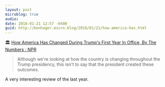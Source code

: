 ```yaml
---
layout: post
microblog: true
audio: 
date: 2018-01-21 12:57 -0400
guid: http://benhager.micro.blog/2018/01/21/how-america-has.html
---
```

🏛 [How America Has Changed During Trump's First Year In Office, By The Numbers : NPR](https://www.npr.org/2018/01/20/578689252/how-america-has-changed-during-trumps-first-year-in-office-by-the-numbers)

> Although we're looking at how the country is changing throughout the Trump presidency, this isn't to say that the president created these outcomes.

A very interesting review of the last year. 

